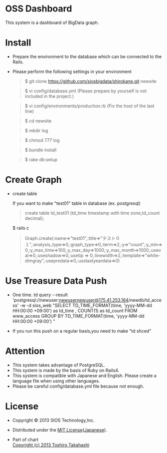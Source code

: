 OSS Dashboard
=========
This system is a dashboard of BigData graph.  

Install
=========
* Prepare the environment to the database which can be connected to the Rails.
* Please perform the following settings in your environment

    > $ git clone https://github.com/siosbigdata/shirokane.git newsite
    
    > $ vi config/database.yml (Please prepare by yourself is not included in the project.)
    
    > $ vi config/environments/production.rb (Fix the host of the last line)
    
    > $ cd newsite
    
    > $ mkdir log
    
    > $ chmod 777 log
    
    > $ bundle install
    
    > $ rake db:setup

Create Graph
=========
* create table
    
    If you want to make "test01" table in database (ex. postgresql)
    > create table td_test01 (td_time timestamp with time zone,td_count decimal);
    
    $ rails c
    > Graph.create(:name=>"test01",:title=>"テスト０１",:analysis_type=>0,:graph_type=>0,:term=>2,:y=>"count",:y_min=>0,:y_max_time=>100,:y_max_day=>1000,:y_max_month=>1000,:useval=>0,:useshadow=>0,:usetip => 0,:linewidth=>2,:template=>"white-dimgray",:usepredata=>0,:uselastyeardata=>0)
    
Use Treasure Data Push
=========
* One time.
    td query --result 'postgresql://newuser:newusernewuser@175.41.253.164/newdb/td_access'  -w -d sios_web "SELECT TD_TIME_FORMAT(time, 'yyyy-MM-dd HH:00:00 +09:00') as td_time , COUNT(1) as td_count FROM www_access GROUP BY TD_TIME_FORMAT(time, 'yyyy-MM-dd HH:00:00 +09:00') " 

* If you run this push on a regular basis,you need to make "td shced"

Attention
=========
* This system takes advantage of PostgreSQL.  
* This system is made ​​by the basis of Ruby on Rails4.  
* This system is compatible with Japanese and English. Please create a language file when using other languages​​.  
* Please be careful config/database.yml file because not enough.

License
=========
* Copyright &copy; 2013 SIOS Technology,Inc.  
* Distributed under the [MIT License][MIT]([Japanese][MIT_JP]).  

* Part of chart  
[Copyright (c) 2013 Toshiro Takahashi][CCCHART]  
  
[MIT]: http://www.opensource.org/licenses/mit-license.php
[MIT_JP]: http://sourceforge.jp/projects/opensource/wiki/licenses%2FMIT_license
[CCCHART]: http://ccchart.com/  
